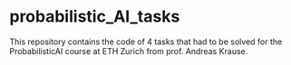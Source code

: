 # probabilistic_AI_tasks
This repository contains the code of 4 tasks that had to be solved for the ProbabilisticAI course at ETH Zurich from prof. Andreas Krause.
